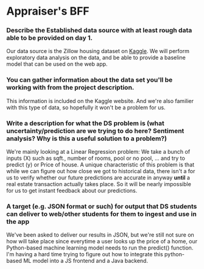 # Appraiser's BFF 

### Describe the Established data source with at least rough data able to be provided on day 1.

Our data source is the Zillow housing dataset on [Kaggle](https://www.kaggle.com/c/zillow-prize-1/data).  We will perform exploratory data analysis on the data, and be able to provide a baseline model that can be used on the web app.

### You can gather information about the data set you'll be working with from the project description.  

This information is included on the Kaggle website.  And we're also familier with this type of data, so hopefully it won't be a problem for us.

### Write a description for what the DS problem is (what uncertainty/prediction are we trying to do here? Sentiment analysis? Why is this a useful solution to a problem?)

We're mainly looking at a Linear Regression problem:  We take a bunch of inputs (X) such as sqft., number of rooms, pool or no pool, ... and try to predict (y) or Price of house.  A unique characteristic of this problem is that while we can figure out how close we got to historical data, there isn't a for us to verify whether our future predictions are accurate in anyway **until** a real estate transaction actually takes place.  So it will be nearly impossible for us to get instant feedback about our predictions.

### A target (e.g. JSON format or such) for output that DS students can deliver to web/other students for them to ingest and use in the app

We've been asked to deliver our results in JSON, but we're still not sure on how will take place since everytime a user looks up the price of a home, our Python-based machine learning model needs to run the predict() function.  I'm having a hard time trying to figure out how to integrate this python-based ML model into a JS frontend and a Java backend.






